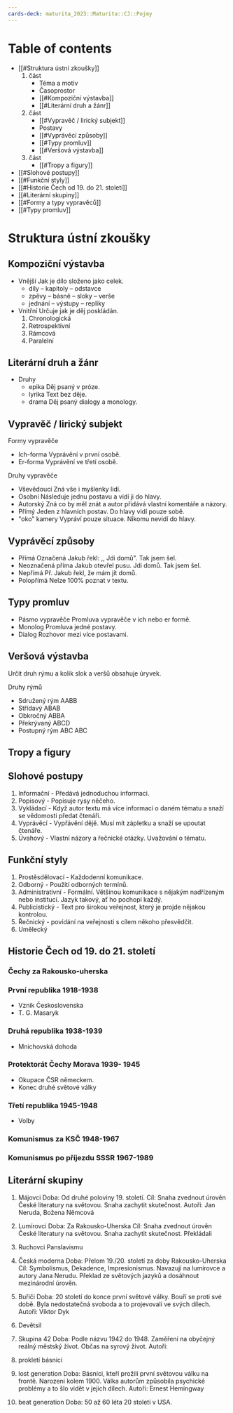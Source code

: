 ```yaml
---
cards-deck: maturita_2023::Maturita::CJ::Pojmy
---
```



# Table of contents
- [[#Struktura ústní zkoušky]]
	1. část
		- Téma a motiv
		- Časoprostor
		- [[#Kompoziční výstavba]]
		- [[#Literární druh a žánr]]
	2. část
		- [[#Vypravěč / lirický subjekt]]
		- Postavy
		- [[#Vyprávěcí způsoby]]
		- [[#Typy promluv]]
		- [[#Veršová výstavba]]
	3. část
		- [[#Tropy a figury]]
- [[#Slohové postupy]]
- [[#Funkční styly]]
- [[#Historie Čech od 19. do 21. století]]
- [[#Literární skupiny]]
- [[#Formy a typy vypravěců]]
- [[#Typy promluv]]

# Struktura ústní zkoušky
## Kompoziční výstavba
- Vnější
	Jak je dílo složeno jako celek.
	- díly – kapitoly – odstavce
	- zpěvy – básně – sloky – verše
	- jednání – výstupy – repliky
- Vnitřní
	Určuje jak je děj poskládán.
	1. Chronologická
	2. Retrospektivní
	3. Rámcová
	4. Paralelní

## Literární druh a žánr 
- Druhy
	- epika
		Děj psaný v próze.
	- lyrika
		Text bez děje.
	- drama
		Děj psaný dialogy a monology.

## Vypravěč / lirický subjekt 
Formy vypravěče
- Ich-forma
	Vyprávění v první osobě.
- Er-forma
	Vyprávění ve třetí osobě.

Druhy vypravěče
- Vševědoucí
	Zná vše i myšlenky lidí.
- Osobní
	Následuje jednu postavu a vidí ji do hlavy.
- Autorský
	Zná co by měl znát a autor přidává vlastní komentáře a názory.
- Přímý
	Jeden z hlavních postav. Do hlavy vidí pouze sobě.
- "oko" kamery
	Vypráví pouze situace. Nikomu nevidí do hlavy.

## Vyprávěcí způsoby
- Přímá 
	Označená
	Jakub řekl: ,, Jdi domů". Tak jsem šel.
- Neoznačená příma
	Jakub otevřel pusu. Jdi domů. Tak jsem šel.
- Nepřímá
	Př. Jakub řekl, že mám jít domů.
- Polopřímá
	Nelze 100% poznat v textu.

## Typy promluv
- Pásmo vypravěče
	Promluva vypravěče v ich nebo er formě.
- Monolog
	Promluva jedné postavy.
- Dialog
	Rozhovor mezi více postavami.

## Veršová výstavba
Určit druh rýmu a kolik slok a veršů obsahuje úryvek.

Druhy rýmů
- Sdružený rým AABB
- Střídavý ABAB
- Obkročný ABBA
- Překrývaný ABCD
- Postupný rým ABC ABC

## Tropy a figury

## Slohové postupy
1. Informační - Předává jednoduchou informaci.
2. Popisový - Popisuje rysy něčeho.
3. Vykládací - Když autor textu má více informací o daném tématu a snaží se vědomosti předat čtenáři.
4. Vyprávěcí - Vypřávění dějě. Musí mít zápletku a snaží se upoutat čtenáře.
5. Úvahový - Vlastní názory a řečnické otázky. Uvažování o tématu.

## Funkční styly
1. Prostěsdělovací - Každodenní komunikace.
2. Odborný - Použití odborných termínů.
3. Administrativní - Formální. Většinou komunikace s nějakým nadřízeným nebo institucí. Jazyk takový, ať ho pochopí každý.
4. Publicistický - Text pro širokou veřejnost, který je projde nějakou kontrolou.
5. Řečnický - povídání na veřejnosti s cílem někoho přesvědčit.
6. Umělecký

## Historie Čech od 19. do 21. století
### Čechy za Rakousko-uherska
### První republika 1918-1938
- Vznik Československa
- T. G. Masaryk
### Druhá republika 1938-1939
- Mnichovská dohoda
### Protektorát Čechy Morava 1939- 1945
- Okupace ČSR německem.
- Konec druhé světové války
### Třetí republika 1945-1948
- Volby
### Komunismus za KSČ 1948-1967
### Komunismus po příjezdu SSSR 1967-1989

## Literární skupiny
1. Májovci
	Doba: Od druhé poloviny 19. století.
	Cíl: Snaha zvednout úrověn České literatury na světovou. Snaha zachytit skutečnost.
	Autoři: Jan Neruda, Božena Němcová
2. Lumírovci
	Doba: Za Rakousko-Uherska
	Cíl: Snaha zvednout úrověn České literatury na světovou. Snaha zachytit skutečnost.
	Překládali 
3. Ruchovci
	Panslavismu
4. Česká moderna
	Doba: Přelom 19./20. století za doby Rakousko-Uherska
	Cíl: Symbolismus, Dekadence, Impresionismus. Navazují na lumírovce a autory Jana Nerudu. Překlad ze světových jazyků a dosáhnout mezinárodní úrověn.
5. Buřiči
	Doba: 20 století do konce první světové války.
	Bouří se proti své době. Byla nedostatečná svoboda a to projevovali ve svých dílech.
	Autoři: Viktor Dyk
5. Devětsil
	
6. Skupina 42
	Doba: Podle názvu 1942 do 1948.
	Zaměření na obyčejný reálný městský život. Občas na syrový život.
	Autoři: 
7. prokletí básnící
8. lost generation
	Doba: Básníci, kteří prožili první světovou válku na frontě. Narozeni kolem 1900.
	Válka autorům způsobila psychické problémy a to šlo vidět v jejich dílech.
	Autoři: Ernest Hemingway
9. beat generation
	Doba: 50 až 60 léta 20 století v USA.
